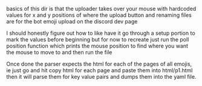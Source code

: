 basics of this dir is that the uploader takes over your mouse with hardcoded values for x and y positions of where the upload button and renaming files are for the bot emoji upload on the discord dev page

I should honestly figure out how to like have it go through a setup portion to mark the values before beginning but for now to recreate just run the poll position function which prints the mouse position to find where you want the mouse to move to and then run the file

Once done the parser expects the html for each of the pages of all emojis, ie just go and hit copy html for each page and paste them into html/p1.html then it will parse them for key value pairs and dumps them into the yaml file.
